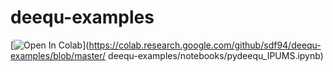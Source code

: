 # deequ-examples
 
[![Open In Colab](https://colab.research.google.com/assets/colab-badge.svg)](https://colab.research.google.com/github/sdf94/deequ-examples/blob/master/
deequ-examples/notebooks/pydeequ_IPUMS.ipynb)
